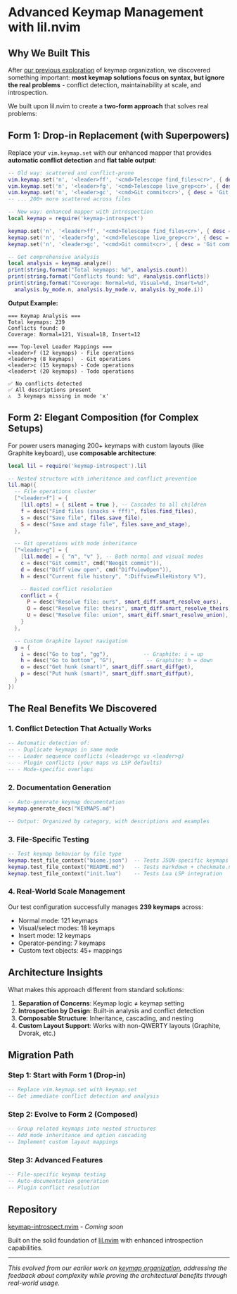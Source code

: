 # Advanced Keymap Management with lil.nvim

## Why We Built This

After [our previous exploration](https://www.reddit.com/r/neovim/comments/1n1a8qc/i_finally_discovered_how_to_organize_key_maps/) of keymap organization, we discovered something important: **most keymap solutions focus on syntax, but ignore the real problems** - conflict detection, maintainability at scale, and introspection.

We built upon lil.nvim to create a **two-form approach** that solves real problems:

## Form 1: Drop-in Replacement (with Superpowers)

Replace your `vim.keymap.set` with our enhanced mapper that provides **automatic conflict detection** and **flat table output**:

```lua
-- Old way: scattered and conflict-prone
vim.keymap.set('n', '<leader>ff', '<cmd>Telescope find_files<cr>', { desc = 'Find files' })
vim.keymap.set('n', '<leader>fg', '<cmd>Telescope live_grep<cr>', { desc = 'Live grep' })
vim.keymap.set('n', '<leader>gc', '<cmd>Git commit<cr>', { desc = 'Git commit' })
-- ... 200+ more scattered across files

-- New way: enhanced mapper with introspection
local keymap = require('keymap-introspect')

keymap.set('n', '<leader>ff', '<cmd>Telescope find_files<cr>', { desc = 'Find files' })
keymap.set('n', '<leader>fg', '<cmd>Telescope live_grep<cr>', { desc = 'Live grep' })
keymap.set('n', '<leader>gc', '<cmd>Git commit<cr>', { desc = 'Git commit' })

-- Get comprehensive analysis
local analysis = keymap.analyze()
print(string.format("Total keymaps: %d", analysis.count))
print(string.format("Conflicts found: %d", #analysis.conflicts))
print(string.format("Coverage: Normal=%d, Visual=%d, Insert=%d",
  analysis.by_mode.n, analysis.by_mode.v, analysis.by_mode.i))
```

**Output Example:**
```
=== Keymap Analysis ===
Total keymaps: 239
Conflicts found: 0
Coverage: Normal=121, Visual=18, Insert=12

=== Top-level Leader Mappings ===
<leader>f (12 keymaps) - File operations
<leader>g (8 keymaps)  - Git operations
<leader>c (15 keymaps) - Code operations
<leader>t (20 keymaps) - Todo operations

✅ No conflicts detected
✅ All descriptions present
⚠️  3 keymaps missing in mode 'x'
```

## Form 2: Elegant Composition (for Complex Setups)

For power users managing 200+ keymaps with custom layouts (like Graphite keyboard), use **composable architecture**:

```lua
local lil = require('keymap-introspect').lil

-- Nested structure with inheritance and conflict prevention
lil.map({
  -- File operations cluster
  ["<leader>f"] = {
    [lil.opts] = { silent = true }, -- Cascades to all children
    f = desc("Find files (snacks + fff)", files.find_files),
    s = desc("Save file", files.save_file),
    S = desc("Save and stage file", files.save_and_stage),
  },

  -- Git operations with mode inheritance
  ["<leader>g"] = {
    [lil.mode] = { "n", "v" }, -- Both normal and visual modes
    c = desc("Git commit", cmd("Neogit commit")),
    d = desc("Diff view open", cmd("DiffviewOpen")),
    h = desc("Current file history", ":DiffviewFileHistory %"),

    -- Nested conflict resolution
    conflict = {
      P = desc("Resolve file: ours", smart_diff.smart_resolve_ours),
      O = desc("Resolve file: theirs", smart_diff.smart_resolve_theirs),
      U = desc("Resolve file: union", smart_diff.smart_resolve_union),
    }
  },

  -- Custom Graphite layout navigation
  g = {
    i = desc("Go to top", "gg"),           -- Graphite: i = up
    h = desc("Go to bottom", "G"),          -- Graphite: h = down
    o = desc("Get hunk (smart)", smart_diff.smart_diffget),
    p = desc("Put hunk (smart)", smart_diff.smart_diffput),
  }
})
```

## The Real Benefits We Discovered

### 1. **Conflict Detection That Actually Works**
```lua
-- Automatic detection of:
-- - Duplicate keymaps in same mode
-- - Leader sequence conflicts (<leader>gc vs <leader>g)
-- - Plugin conflicts (your maps vs LSP defaults)
-- - Mode-specific overlaps
```

### 2. **Documentation Generation**
```lua
-- Auto-generate keymap documentation
keymap.generate_docs("KEYMAPS.md")

-- Output: Organized by category, with descriptions and examples
```

### 3. **File-Specific Testing**
```lua
-- Test keymap behavior by file type
keymap.test_file_context("biome.json")  -- Tests JSON-specific keymaps
keymap.test_file_context("README.md")   -- Tests markdown + checkmate.nvim
keymap.test_file_context("init.lua")    -- Tests Lua LSP integration
```

### 4. **Real-World Scale Management**
Our test configuration successfully manages **239 keymaps** across:
- Normal mode: 121 keymaps
- Visual/select modes: 18 keymaps
- Insert mode: 12 keymaps
- Operator-pending: 7 keymaps
- Custom text objects: 45+ mappings

## Architecture Insights

What makes this approach different from standard solutions:

1. **Separation of Concerns**: Keymap logic ≠ keymap setting
2. **Introspection by Design**: Built-in analysis and conflict detection
3. **Composable Structure**: Inheritance, cascading, and nesting
4. **Custom Layout Support**: Works with non-QWERTY layouts (Graphite, Dvorak, etc.)

## Migration Path

### Step 1: Start with Form 1 (Drop-in)
```lua
-- Replace vim.keymap.set with keymap.set
-- Get immediate conflict detection and analysis
```

### Step 2: Evolve to Form 2 (Composed)
```lua
-- Group related keymaps into nested structures
-- Add mode inheritance and option cascading
-- Implement custom layout mappings
```

### Step 3: Advanced Features
```lua
-- File-specific keymap testing
-- Auto-documentation generation
-- Plugin conflict resolution
```

## Repository

[keymap-introspect.nvim](https://github.com/user/keymap-introspect) - *Coming soon*

Built on the solid foundation of [lil.nvim](https://github.com/va9iff/lil) with enhanced introspection capabilities.

---

*This evolved from our earlier work on [keymap organization](https://www.reddit.com/r/neovim/comments/1n1a8qc/i_finally_discovered_how_to_organize_key_maps/), addressing the feedback about complexity while proving the architectural benefits through real-world usage.*
